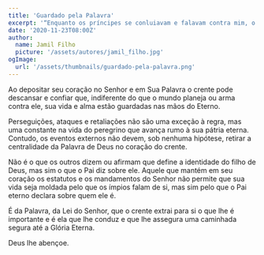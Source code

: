 ```yaml
---
title: 'Guardado pela Palavra'
excerpt: '“Enquanto os príncipes se conluiavam e falavam contra mim, o teu servo meditava nos teus estatutos” – Salmo 119.23'
date: '2020-11-23T08:00Z'
author:
  name: Jamil Filho
  picture: '/assets/autores/jamil_filho.jpg'
ogImage:
  url: '/assets/thumbnails/guardado-pela-palavra.png'
---
```


Ao depositar seu coração no Senhor e em Sua Palavra o crente pode descansar e confiar que, indiferente do que o mundo planeja ou arma contra ele, sua vida e alma estão guardadas nas mãos do Eterno.

Perseguições, ataques e retaliações não são uma exceção à regra, mas uma constante na vida do peregrino que avança rumo à sua pátria eterna. Contudo, os eventos externos não devem, sob nenhuma hipótese, retirar a centralidade da Palavra de Deus no coração do crente.

Não é o que os outros dizem ou afirmam que define a identidade do filho de Deus, mas sim o que o Pai diz sobre ele. Aquele que mantém em seu coração os estatutos e os mandamentos do Senhor não permite que sua vida seja moldada pelo que os ímpios falam de si, mas sim pelo que o Pai eterno declara sobre quem ele é.

É da Palavra, da Lei do Senhor, que o crente extrai para si o que lhe é importante e é ela que lhe conduz e que lhe assegura uma caminhada segura até a Glória Eterna.

Deus lhe abençoe.